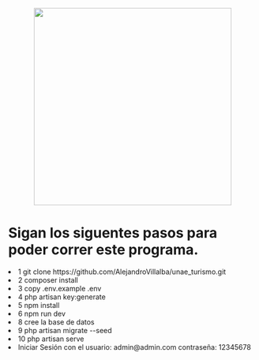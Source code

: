 <p align="center"><a href="https://laravel.com" target="_blank"><img src="https://raw.githubusercontent.com/laravel/art/master/logo-lockup/5%20SVG/2%20CMYK/1%20Full%20Color/laravel-logolockup-cmyk-red.svg" width="400"></a></p>

<H1>Sigan los siguentes pasos para poder correr este programa.</H1>
<P>
    <li>1 git clone https://github.com/AlejandroVillalba/unae_turismo.git</li>
    <li>2 composer install</li>
    <li>3 copy .env.example .env</li>
    <li>4 php artisan key:generate</li>
    <li>5 npm install</li>
    <li>6 npm run dev</li>
    <li>8 cree la base de datos</li>
    <li>9 php artisan migrate --seed</li>
    <li>10 php artisan serve</li>
    <li>Iniciar Sesión con el usuario: admin@admin.com contraseña: 12345678
</P>